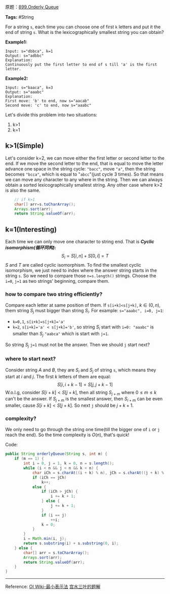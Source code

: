 原题：[899.Orderly Queue](https://leetcode.cn/problems/orderly-queue/)

**Tags:** #String

For a string `s`, each time you can choose one of first `k` letters and put it the end of string `s`. What is the lexicographically smallest string  you can obtain?

**Example1:**
```
Input: s="dbbca", k=1
Output: s="adbbc"
Explanation:
Continuously put the first letter to end of s till 'a' is the first letter.
```

**Example2:**
```
Input: s="baaca", k=3
Output: s="aaabc"
Explanation:
First move: 'b' to end, now s="aacab"
Second move: 'c' to end, now s="aaabc"
```

Let's divide this problem into two situations:
1. k>1
2. k=1

## k>1(Simple)
Let's consider k=2, we can move either the first letter or second letter to the end. If we move the second letter to the end, that is equal to move the letter advance one space in the string cycle: `"bacc"`, move `"a"`, then the string becomes `"bcca"`, which is equal to "`abcc`"(just cycle 3 times). So that means we can move any character to any where in the string. Then we can always obtain a sorted lexicographically smallest string.
Any other case where k>2 is also the same.
```Java
    // if k>1
    char[] arr=s.toCharArray();
    Arrays.sort(arr);
    return String.valueOf(arr);
```

## k=1(Interesting)
Each time we can only move one character to string end. That is ***Cyclic isomorphism(循环同构):***
$$
S_i=S[i,n]+S[0,i]=T
$$
$S$ and $T$ are called cyclic isomorphism.
To find the smallest cyclic isomorphism, we just need to index where the answer string starts in the string `s`. So we need to compare those `n=s.length()` strings.
Choose the `i=0`, `j=1` as two strings' beginning, compare them.
### how to compare two string efficiently?
Compare each letter at same position of them. If `s[i+k]<s[j+k]`, $k\in(0,n)$, them string $S_j$ must bigger than string $S_i$. For example:
`s="aaabc", i=0, j=1`:
- `k=0,1`, `s[i+k]=s[j+k]='a'`
- `k=2`, `s[i+k]='a' < s[j+k]='b'`, so string $S_i$ start with `i=0: "aaabc"` is smaller than $S_j$ `"aabca"` which is start with `j=1`.


So string $S_j$ `j=1` must not be the answer. Then we should `j` start next?
### where to start next?
Consider string $A$ and $B$, they are $S_i$ and $S_j$ of string `s`, which means they start at $i$ and $j$. The first $k$ letters of them are equal:
$$
S[i,i+k-1]=S[j,j+k-1]
$$
W.o.l.g, consider $S[i+k]<S[j+k]$, then all string $S_{j+m}$ where $0\leq m\leq k$ can't be the answer. If $S_{j+m}$ is the smallest answer, then $S_{i+m}$ can be even smaller, cause $S[i+k]<S[j+k]$.
So next `j` should be $j+k+1$.
### complexity?
We only need to go through the string one time(till the bigger one of `i` or `j` reach the end). So the time complexity is $O(n)$, that's quick!

Code:
```Java
public String orderlyQueue(String s, int m) {
    if (m == 1) {
        int i = 0, j = 1, k = 0, n = s.length();
        while (i < n && j < n && k < n) {
            char iCh = s.charAt((i + k) % n), jCh = s.charAt((j + k) % n);
            if (iCh == jCh)
                k++;
            else {
                if (iCh > jCh) {
                    i += k + 1;
                } else {
                    j += k + 1;
                }
                if (i == j)
                    ++i;
                k = 0;
            }
        }
        i = Math.min(i, j);
        return s.substring(i) + s.substring(0, i);
    } else {
        char[] arr = s.toCharArray();
        Arrays.sort(arr);
        return String.valueOf(arr);
    }
}
```
---
Reference:
[OI Wiki-最小表示法](https://oi-wiki.org/string/minimal-string/)
[宫水三叶的题解](https://leetcode.cn/problems/orderly-queue/solution/by-ac_oier-443m/)
